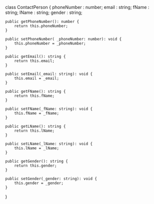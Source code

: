 class ContactPerson
{
    phoneNumber : number;
    email : string;
    fName : string;
    lName : string;
    gender : string;

    public getPhoneNumber(): number {
        return this.phoneNumber;
    }

    public setPhoneNumber( _phoneNumber: number): void {
        this.phoneNumber = _phoneNumber;
    }

    public getEmail(): string {
        return this.email;
    }

    public setEmail(_email: string): void {
        this.email = _email;
    }

    public getFName(): string {
        return this.fName;
    }

    public setFName(_fName: string): void {
        this.fName = _fName;
    }

    public getLName(): string {
        return this.lName;
    }

    public setLName(_lName: string): void {
        this.lName = _lName;
    }

    public getGender(): string {
        return this.gender;
    }

    public setGender(_gender: string): void {
        this.gender = _gender;
    }








}
